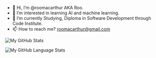 - 👋 Hi, I’m @roomacarthur AKA Roo.
- 👀 I’m interested in learning AI and machine learning. 
- 🌱 I’m currently Studying, Diploma in Software Development through Code Institute. 
- 📫 How to reach me? roomacarthur@gmail.com

![My GitHub Stats](https://github-readme-stats.vercel.app/api/?username=roomacarthur&count_private=true&show_icons=true&theme=radical&showicons=true)

![My GitHub Language Stats](https://github-readme-stats.vercel.app/api/top-langs/?username=roomacarthur&layout=compact&theme=radical)

